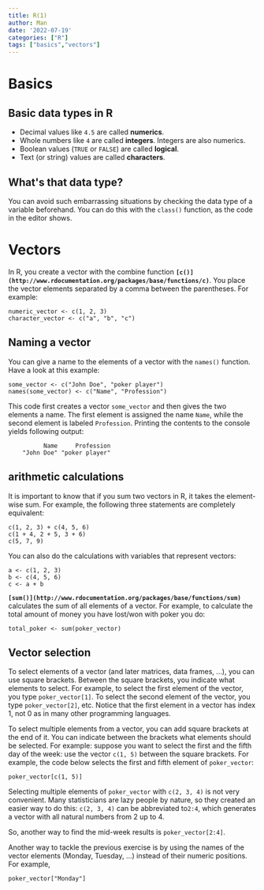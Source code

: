 ```yaml
---
title: R(1)
author: Man
date: '2022-07-19'
categories: ["R"]
tags: ["basics","vectors"]
---
```


# Basics

## ****Basic data types in R****

- Decimal values like `4.5` are called **numerics**.
- Whole numbers like `4` are called **integers**. Integers are also numerics.
- Boolean values (`TRUE` or `FALSE`) are called **logical**.
- Text (or string) values are called **characters**.

## **What's that data type?**

You can avoid such embarrassing situations by checking the data type of a variable beforehand. You can do this with the `class()` function, as the code in the editor shows.

# Vectors

In R, you create a vector with the combine function **`[c()](http://www.rdocumentation.org/packages/base/functions/c)`**. You place the vector elements separated by a comma between the parentheses. For example:

```
numeric_vector <- c(1, 2, 3)
character_vector <- c("a", "b", "c")
```

## ****Naming a vector****

You can give a name to the elements of a vector with the `names()` function. Have a look at this example:

```
some_vector <- c("John Doe", "poker player")
names(some_vector) <- c("Name", "Profession")

```

This code first creates a vector `some_vector` and then gives the two elements a name. The first element is assigned the name `Name`, while the second element is labeled `Profession`. Printing the contents to the console yields following output:

```
          Name     Profession
    "John Doe" "poker player"
```

## arithmetic calculations

It is important to know that if you sum two vectors in R, it takes the element-wise sum. For example, the following three statements are completely equivalent:

```
c(1, 2, 3) + c(4, 5, 6)
c(1 + 4, 2 + 5, 3 + 6)
c(5, 7, 9)

```

You can also do the calculations with variables that represent vectors:

```
a <- c(1, 2, 3)
b <- c(4, 5, 6)
c <- a + b
```

**`[sum()](http://www.rdocumentation.org/packages/base/functions/sum)`** calculates the sum of all elements of a vector. For example, to calculate the total amount of money you have lost/won with poker you do:

```
total_poker <- sum(poker_vector)
```

## ****Vector selection****

To select elements of a vector (and later matrices, data frames, …), you can use square brackets. Between the square brackets, you indicate what elements to select. For example, to select the first element of the vector, you type `poker_vector[1]`. To select the second element of the vector, you type `poker_vector[2]`, etc. Notice that the first element in a vector has index 1, not 0 as in many other programming languages.

To select multiple elements from a vector, you can add square brackets at the end of it. You can indicate between the brackets what elements should be selected. For example: suppose you want to select the first and the fifth day of the week: use the vector `c(1, 5)` between the square brackets. For example, the code below selects the first and fifth element of `poker_vector`:

```
poker_vector[c(1, 5)]
```

Selecting multiple elements of `poker_vector` with `c(2, 3, 4)` is not very convenient. Many statisticians are lazy people by nature, so they created an easier way to do this: `c(2, 3, 4)` can be abbreviated to`2:4`, which generates a vector with all natural numbers from 2 up to 4.

So, another way to find the mid-week results is `poker_vector[2:4]`.

Another way to tackle the previous exercise is by using the names of the vector elements (Monday, Tuesday, …) instead of their numeric positions. For example,

```
poker_vector["Monday"]
```

## 
